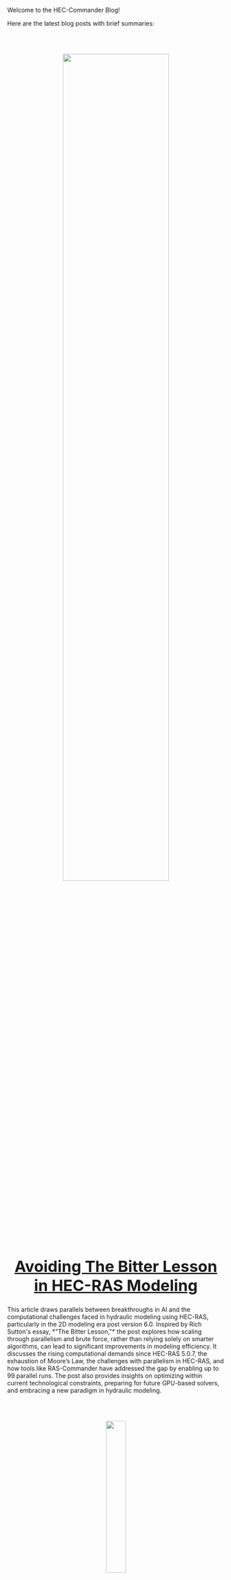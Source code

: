 Welcome to the HEC-Commander Blog! 

Here are the latest blog posts with brief summaries:  

<br></br>

<p align="center">
  <img src="img/bitterlesson.png" width="70%">
</p>
<h1 align="center" style="font-weight:bold; font-size: 36px;"><a href="https://github.com/gpt-cmdr/HEC-Commander/blob/main/Blog/9.Avoiding_The_Bitter_Lesson_In_RAS_Modeling.md">Avoiding The Bitter Lesson in HEC-RAS Modeling</a></h1>
This article draws parallels between breakthroughs in AI and the computational challenges faced in hydraulic modeling using HEC-RAS, particularly in the 2D modeling era post version 6.0. Inspired by Rich Sutton's essay, *"The Bitter Lesson,"* the post explores how scaling through parallelism and brute force, rather than relying solely on smarter algorithms, can lead to significant improvements in modeling efficiency. It discusses the rising computational demands since HEC-RAS 5.0.7, the exhaustion of Moore’s Law, the challenges with parallelism in HEC-RAS, and how tools like RAS-Commander have addressed the gap by enabling up to 99 parallel runs. The post also provides insights on optimizing within current technological constraints, preparing for future GPU-based solvers, and embracing a new paradigm in hydraulic modeling.

<br></br>

<p align="center">
  <img src="img/infiltration-llama.png" width="30%">
</p>
<h1 align="center" style="font-weight:bold; font-size: 36px;"><a href="https://github.com/gpt-cmdr/HEC-Commander/blob/main/Blog/8._Deep_Dive_Infiltration_Overrides.md">Deep Dive: HEC-RAS 2D Infiltration Base Overrides using H5py</a></h1>
This blog post does a deep dive on the RAS-Commander code that modifies 2D infiltration base overrides in individual geometry files.  Also includes the full code segments and examples of how to use the core functions in a user's own python workflows. 

<br></br>
<p align="center">
  <img src="img/biayn-1_curves.png" width="30%">
</p>
<h1 align="center" style="font-weight:bold; font-size: 36px;"><a href="https://github.com/gpt-cmdr/HEC-Commander/blob/main/Blog/7._Benchmarking_Is_All_You_Need.md">Benchmarking is All You Need: A Data-Driven Approach to Optimizing HEC-RAS Performance</a></h1>
This blog post details the informal benchmarking findings from 2022 supporting the previous blog posts about 10x engineering, cloud costs, and the bootlegger/hotrod mindset to HEC-RAS modeling hardware.  Detailed benchmarking results, figures, and raw data files are included.  

<br></br>
<p align="center">
  <img src="img/CourantRulesEverythingAroundMe.png" width="30%">
</p>
<h1 align="center" style="font-weight:bold; font-size: 36px;"><a href="https://github.com/gpt-cmdr/HEC-Commander/blob/main/Blog/6._Courant_Rules_Everything_Around_Me.md">Courant Rules Everything Around Me: Balancing Accuracy, Resolution, and Efficiency in Large-Scale HEC-RAS Modeling </a></h1>
This blog post highlights the need for balancing cell size and time step in large scale HEC-RAS models, as well as common pitfalls of over-reliance on adaptive timestep.  Anyone with a model that takes more than 24 hours should give this a read. 

<br></br>

<p align="center">
  <img src="https://github.com/gpt-cmdr/HEC-Commander/blob/main/RAS-Commander/img/Terrain_Profiler_Logo.png" width="30%">
</p>
<h1 align="center" style="font-weight:bold; font-size: 36px;"><a href="https://github.com/gpt-cmdr/HEC-Commander/blob/main/Blog/5._Terrain_Mod_Your_LIDAR_defined_Channels.md">Using Terrain Mods on Your LIDAR Defined Channels</a></h1>
This blog post highlights a useful tip for achieving significant performance gains in HEC-RAS models by using RASMapper's terrain modifications layer to create pilot channels in LIDAR defined channels. It also introduces a new script, Terrain Mod Profiler, to automate the process of generating terrain profiles.

<br></br>

<p align="center">
  <img src="img/tlab_logo.png" width="30%">
</p> 

<h1 align="center" style="font-weight:bold; font-size: 36px;"><a href="https://github.com/gpt-cmdr/HEC-Commander/blob/main/Blog/4._Think_Like_A_Bootlegger_for_HEC-RAS_Modeling_Machines.md">Thinking like a Bootlegger: Why Your HEC-RAS Modeling Machine Should be a Hot Rod, Not a Semi-Truck</a></h1> <p align="center"> <img src="img/tlab\_logo.png" width="30%"> </p>
This article explores the fundamentals of building a Hot Rod modeling machine. Whether you want to get the fastest HEC-RAS machine possible, or you have hundreds of runs to complete, the answer might not be what the salespersons try to sell you. Before making your next capital outlay for HEC-RAS compute, give this blog a read!

<br></br>


<h1 align="center" style="font-weight:bold; font-size: 36px;"><a href="https://github.com/gpt-cmdr/HEC-Commander/blob/main/Blog/3._AI_Speedrunning_the_Golden_Age_of_Computing.md">Moore's Law, AI Speedrunning the Golden Age of Computing</a></h1> <p align="center"> <img src="img/MooresLawSpaceCommanders.png" width=30%> </p>
This article revisits the golden age of computing and explores the current resurgence in computational efficiency and power, driven by AI advancements and Moore's Law.

<br></br>


<h1 align="center" style="font-weight:bold; font-size: 36px;"> <a href="https://github.com/gpt-cmdr/HEC-Commander/blob/main/Blog/2.%2010XEngineering_By_The_Numbers.md">From 10x to 0.25x Engineering: By The Numbers</a></h1> <p align="center"> <img src="img/10xto0.25x.png" alt="10xto0.25x" style="border: 2px solid black; width: 30%;"/> </p>
In this article, we delve into the quantitative aspects of 10x engineering. It provides a detailed analysis of how metrics and data-driven approaches are shaping the future of engineering, as well as a breakdown of cloud computing costs for various platforms and approaches.

<br></br>

<h1 align="center" style="font-weight:bold; font-size: 36px;"> <a href="https://github.com/gpt-cmdr/HEC-Commander/blob/main/Blog/1.%2010x%20Engineering%20in%20Water%20Resources%20with%20AI.md">10x Engineering in Water Resources with AI</a></h1> <p align="center"> <img src="img/10xinWRE-AI-1.png" width=30%> </p>
This post discusses the role of AI in revolutionizing water resource management and engineering. It explores how AI can bring about a tenfold improvement in efficiency and effectiveness in this field.



<br></br>




